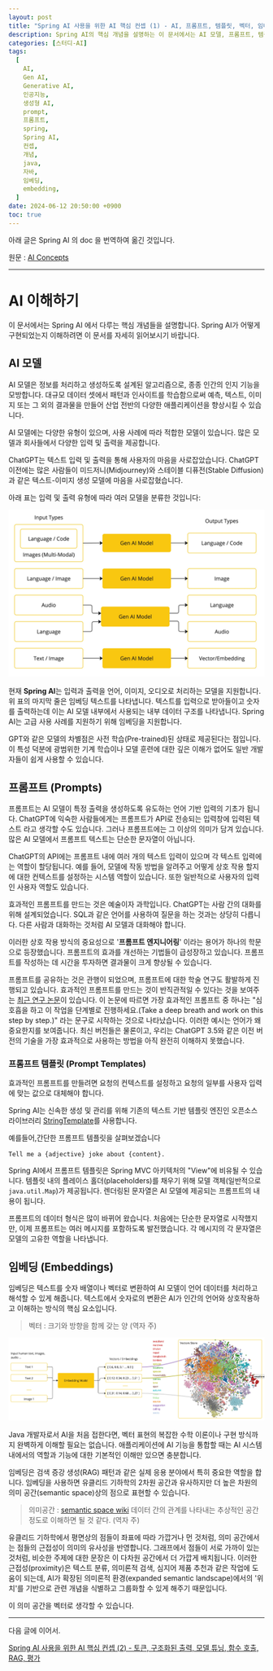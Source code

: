 ```yaml
---
layout: post
title: "Spring AI 사용을 위한 AI 핵심 컨셉 (1) - AI, 프롬프트, 템플릿, 벡터, 임베딩"
description: Spring AI의 핵심 개념을 설명하는 이 문서에서는 AI 모델, 프롬프트, 템플릿, 임베딩에 대해 다룹니다. AI 모델은 정보를 처리하고 생성하는 알고리즘으로, 다양한 입력 및 출력을 지원하며, 프롬프트는 AI 모델이 특정 출력을 생성하도록 유도하는 언어 기반 입력입니다. 효과적인 프롬프트를 만들기 위한 프롬프트 템플릿의 사용과 임베딩의 중요성도 강조되며, 임베딩은 텍스트를 숫자 배열로 변환하여 AI 모델이 언어 데이터를 처리할 수 있도록 돕습니다. 이 문서는 Spring AI의 구현을 이해하는 데 필수적입니다.
categories: [스터디-AI]
tags:
  [
    AI,
    Gen AI,
    Generative AI,
    인공지능,
    생성형 AI,
    prompt,
    프롬프트,
    spring,
    Spring AI,
    컨셉,
    개념,
    java,
    자바,
    임베딩,
    embedding,
  ]
date: 2024-06-12 20:50:00 +0900
toc: true
---
```


아래 글은 Spring AI 의 doc 을 번역하여 옮긴 것입니다.

원문 : [AI Concepts](https://docs.spring.io/spring-ai/reference/concepts.html)

---

# AI 이해하기

이 문서에서는 Spring AI 에서 다루는 핵심 개념들을 설명합니다. Spring AI가 어떻게 구현되었는지 이해하려면 이 문서를 자세히 읽어보시기 바랍니다.

## AI 모델

AI 모델은 정보를 처리하고 생성하도록 설계된 알고리즘으로, 종종 인간의 인지 기능을 모방합니다.
대규모 데이터 셋에서 패턴과 인사이트를 학습함으로써 예측, 텍스트, 이미지 또는 그 외의 결과물을 만들어 산업 전반의 다양한 애플리케이션을 향상시킬 수 있습니다.

AI 모델에는 다양한 유형이 있으며, 사용 사례에 따라 적합한 모델이 있습니다.
많은 모델과 회사들에서 다양한 입력 및 출력을 제공합니다.

ChatGPT는 텍스트 입력 및 출력을 통해 사용자의 마음을 사로잡았습니다.
ChatGPT 이전에는 많은 사람들이 미드저니(Midjourney)와 스테이블 디퓨전(Stable Diffusion)과 같은 텍스트-이미지 생성 모델에 마음을 사로잡혔습니다.

아래 표는 입력 및 출력 유형에 따라 여러 모델을 분류한 것입니다:

![spring-ai-concepts-model-types](/assets/images/2024-06-12-ai-core-concepts-for-spring-ai/spring-ai-concepts-model-types.jpg)

현재 **Spring AI**는 입력과 출력을 언어, 이미지, 오디오로 처리하는 모델을 지원합니다.
위 표의 마지막 줄은 임베딩 텍스트를 나타냅니다. 텍스트를 입력으로 받아들이고 숫자를 출력하는데 이는 AI 모델 내부에서 사용되는 내부 데이터 구조를 나타냅니다. Spring AI는 고급 사용 사례를 지원하기 위해 임베딩을 지원합니다.

GPT와 같은 모델의 차별점은 사전 학습(Pre-trained)된 상태로 제공된다는 점입니다. 이 특성 덕분에 광범위한 기계 학습이나 모델 훈련에 대한 깊은 이해가 없어도 일반 개발자들이 쉽게 사용할 수 있습니다.

## 프롬프트 (Prompts)

프롬프트는 AI 모델이 특정 출력을 생성하도록 유도하는 언어 기반 입력의 기초가 됩니다. ChatGPT에 익숙한 사람들에게는 프롬프트가 API로 전송되는 입력창에 입력된 텍스트 라고 생각할 수도 있습니다. 그러나 프롬프트에는 그 이상의 의미가 담겨 있습니다. 많은 AI 모델에서 프롬프트 텍스트는 단순한 문자열이 아닙니다.

ChatGPT의 API에는 프롬프트 내에 여러 개의 텍스트 입력이 있으며 각 텍스트 입력에는 역할이 할당됩니다. 예를 들어, 모델에 작동 방법을 알려주고 어떻게 상호 작용 할지에 대한 컨텍스트를 설정하는 시스템 역할이 있습니다. 또한 일반적으로 사용자의 입력인 사용자 역할도 있습니다.

효과적인 프롬프트를 만드는 것은 예술이자 과학입니다. ChatGPT는 사람 간의 대화를 위해 설계되었습니다. SQL과 같은 언어를 사용하여 질문을 하는 것과는 상당히 다릅니다. 다른 사람과 대화하는 것처럼 AI 모델과 대화해야 합니다.

이러한 상호 작용 방식의 중요성으로 '**프롬프트 엔지니어링**' 이라는 용어가 하나의 학문으로 등장했습니다. 프롬프트의 효과를 개선하는 기법들이 급성장하고 있습니다. 프롬프트를 작성하는 데 시간을 투자하면 결과물이 크게 향상될 수 있습니다.

프롬프트를 공유하는 것은 관행이 되었으며, 프롬프트에 대한 학술 연구도 활발하게 진행되고 있습니다. 효과적인 프롬프트를 만드는 것이 반직관적일 수 있다는 것을 보여주는 [최근 연구 논문](https://arxiv.org/abs/2205.11916)이 있습니다. 이 논문에 따르면 가장 효과적인 프롬프트 중 하나는 "심호흡을 하고 이 작업을 단계별로 진행하세요.(Take a deep breath and work on this step by step.)" 라는 문구로 시작하는 것으로 나타났습니다. 이러한 예시는 언어가 왜 중요한지를 보여줍니다. 최신 버전들은 물론이고, 우리는 ChatGPT 3.5와 같은 이전 버전의 기술을 가장 효과적으로 사용하는 방법을 아직 완전히 이해하지 못했습니다.

### 프롬프트 템플릿 (Prompt Templates)

효과적인 프롬프트를 만들려면 요청의 컨텍스트를 설정하고 요청의 일부를 사용자 입력에 맞는 값으로 대체해야 합니다.

Spring AI는 신속한 생성 및 관리를 위해 기존의 텍스트 기반 템플릿 엔진인 오픈소스 라이브러리 [StringTemplate](https://www.stringtemplate.org/)를 사용합니다.

예를들어,간단한 프롬프트 템플릿을 살펴보겠습니다

```
Tell me a {adjective} joke about {content}.
```

Spring AI에서 프롬프트 템플릿은 Spring MVC 아키텍처의 "View"에 비유될 수 있습니다.
템플릿 내의 플레이스 홀더(placeholders)를 채우기 위해 모델 객체(일반적으로 `java.util.Map`)가 제공됩니다.
렌더링된 문자열은 AI 모델에 제공되는 프롬프트의 내용이 됩니다.

프롬프트의 데이터 형식은 많이 바뀌어 왔습니다. 처음에는 단순한 문자열로 시작했지만, 이제 프롬프트는 여러 메시지를 포함하도록 발전했습니다. 각 메시지의 각 문자열은 모델의 고유한 역할을 나타냅니다.

## 임베딩 (Embeddings)

임베딩은 텍스트를 숫자 배열이나 벡터로 변환하여 AI 모델이 언어 데이터를 처리하고 해석할 수 있게 해줍니다. 텍스트에서 숫자로의 변환은 AI가 인간의 언어와 상호작용하고 이해하는 방식의 핵심 요소입니다.

> 벡터 : 크기와 방향을 함께 갖는 양 (역자 주)

![spring-ai-embeddings](/assets/images/2024-06-12-ai-core-concepts-for-spring-ai/spring-ai-embeddings.jpg)

Java 개발자로서 AI을 처음 접한다면, 벡터 표현의 복잡한 수학 이론이나 구현 방식까지 완벽하게 이해할 필요는 없습니다.
애플리케이션에 AI 기능을 통합할 때는 AI 시스템 내에서의 역할과 기능에 대한 기본적인 이해만 있으면 충분합니다.

임베딩은 검색 증강 생성(RAG) 패턴과 같은 실제 응용 분야에서 특히 중요한 역할을 합니다.
임베딩을 사용하면 유클리드 기하학의 2차원 공간과 유사하지만 더 높은 차원의 의미 공간(semantic space)상의 점으로 표현할 수 있습니다.

> 의미공간 : [semantic space wiki](https://en.wikipedia.org/wiki/Semantic_space)
> 데이터 간의 관계를 나타내는 추상적인 공간 정도로 이해하면 될 것 같다. (역자 주)

유클리드 기하학에서 평면상의 점들이 좌표에 따라 가깝거나 먼 것처럼, 의미 공간에서는 점들의 근접성이 의미의 유사성을 반영합니다.
그래프에서 점들이 서로 가까이 있는 것처럼, 비슷한 주제에 대한 문장은 이 다차원 공간에서 더 가깝게 배치됩니다.
이러한 근접성(proximity)은 텍스트 분류, 의미론적 검색, 심지어 제품 추천과 같은 작업에 도움이 되는데, AI가 확장된 의미론적 환경(expanded semantic landscape)에서의 '위치'를 기반으로 관련 개념을 식별하고 그룹화할 수 있게 해주기 때문입니다.

이 의미 공간을 벡터로 생각할 수 있습니다.

---

다음 글에 이어서.

[Spring AI 사용을 위한 AI 핵심 컨셉 (2) - 토큰, 구조화된 출력, 모델 튜닝, 함수 호출, RAG, 평가](/2024/06/13/ai-core-concepts-for-spring-ai-2)
